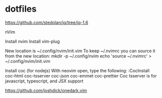 # dotfiles

https://github.com/stedolan/jq/tree/jq-1.6


nVim

Install nvim
Install vim-plug

New location is ~/.config/nvim/init.vim
To keep ~/.nvimrc you can source it from the new location:
mkdir -p ~/.config/nvim
echo 'source ~/.nvimrc' > ~/.config/nvim/init.vim

Install coc (for nodejs)
With neovim open, type the following: :CocInstall coc-html coc-tsserver coc-json coc-emmet coc-prettier
Coc tsserver is for javascript, typescript, and JSX support


https://github.com/joshdick/onedark.vim
